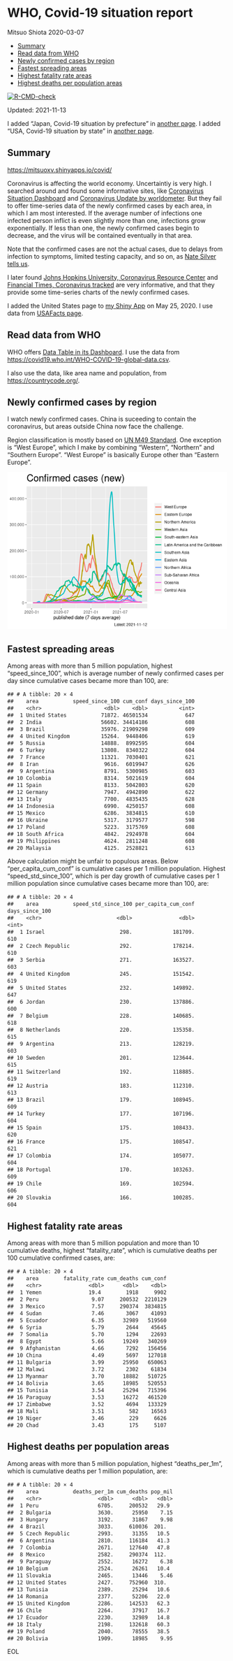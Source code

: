 WHO, Covid-19 situation report
================
Mitsuo Shiota
2020-03-07

-   [Summary](#summary)
-   [Read data from WHO](#read-data-from-who)
-   [Newly confirmed cases by region](#newly-confirmed-cases-by-region)
-   [Fastest spreading areas](#fastest-spreading-areas)
-   [Highest fatality rate areas](#highest-fatality-rate-areas)
-   [Highest deaths per population
    areas](#highest-deaths-per-population-areas)

<!-- badges: start -->

[![R-CMD-check](https://github.com/mitsuoxv/covid/workflows/R-CMD-check/badge.svg)](https://github.com/mitsuoxv/covid/actions)
<!-- badges: end -->

Updated: 2021-11-13

I added “Japan, Covid-19 situation by prefecture” in [another
page](Japan.md). I added “USA, Covid-19 situation by state” in [another
page](USA.md).

## Summary

<https://mitsuoxv.shinyapps.io/covid/>

Coronavirus is affecting the world economy. Uncertaintiy is very high. I
searched around and found some informative sites, like [Coronavirus
Situation
Dashboard](https://who.maps.arcgis.com/apps/opsdashboard/index.html#/c88e37cfc43b4ed3baf977d77e4a0667)
and [Coronavirus Update by
worldometer](https://www.worldometers.info/coronavirus/). But they fail
to offer time-series data of the newly confirmed cases by each area, in
which I am most interested. If the average number of infections one
infected person inflict is even slightly more than one, infections grow
exponentially. If less than one, the newly confirmed cases begin to
decrease, and the virus will be contained eventually in that area.

Note that the confirmed cases are not the actual cases, due to delays
from infection to symptoms, limited testing capacity, and so on, as
[Nate Silver tells
us](https://fivethirtyeight.com/features/coronavirus-case-counts-are-meaningless/).

I later found [Johns Hopkins University, Coronavirus Resource
Center](https://coronavirus.jhu.edu/) and [Financial Times, Coronavirus
tracked](https://www.ft.com/content/a26fbf7e-48f8-11ea-aeb3-955839e06441)
are very informative, and that they provide some time-series charts of
the newly confirmed cases.

I added the United States page to [my Shiny
App](https://mitsuoxv.shinyapps.io/covid/) on May 25, 2020. I use data
from [USAFacts
page](https://usafacts.org/visualizations/coronavirus-covid-19-spread-map/).

## Read data from WHO

WHO offers [Data Table in its Dashboard](https://covid19.who.int/table).
I use the data from
<https://covid19.who.int/WHO-COVID-19-global-data.csv>.

I also use the data, like area name and population, from
<https://countrycode.org/>.

## Newly confirmed cases by region

I watch newly confirmed cases. China is suceeding to contain the
coronavirus, but areas outside China now face the challenge.

Region classification is mostly based on [UN M49
Standard](https://unstats.un.org/unsd/methodology/m49/). One exception
is “West Europe”, which I make by combining “Western”, “Northern” and
“Southern Europe”. “West Europe” is basically Europe other than “Eastern
Europe”.

![](README_files/figure-gfm/chart-1.png)<!-- -->

## Fastest spreading areas

Among areas with more than 5 million population, highest
“speed\_since\_100”, which is average number of newly confirmed cases
per day since cumulative cases became more than 100, are:

    ## # A tibble: 20 × 4
    ##    area           speed_since_100 cum_conf days_since_100
    ##    <chr>                    <dbl>    <dbl>          <int>
    ##  1 United States           71872. 46501534            647
    ##  2 India                   56602. 34414186            608
    ##  3 Brazil                  35976. 21909298            609
    ##  4 United Kingdom          15264.  9448406            619
    ##  5 Russia                  14888.  8992595            604
    ##  6 Turkey                  13808.  8340322            604
    ##  7 France                  11321.  7030401            621
    ##  8 Iran                     9616.  6019947            626
    ##  9 Argentina                8791.  5300985            603
    ## 10 Colombia                 8314.  5021619            604
    ## 11 Spain                    8133.  5042803            620
    ## 12 Germany                  7947.  4942890            622
    ## 13 Italy                    7700.  4835435            628
    ## 14 Indonesia                6990.  4250157            608
    ## 15 Mexico                   6286.  3834815            610
    ## 16 Ukraine                  5317.  3179577            598
    ## 17 Poland                   5223.  3175769            608
    ## 18 South Africa             4842.  2924978            604
    ## 19 Philippines              4624.  2811248            608
    ## 20 Malaysia                 4125.  2528821            613

Above calculation might be unfair to populous areas. Below
“per\_capita\_cum\_conf” is cumulative cases per 1 million population.
Highest “speed\_std\_since\_100”, which is per day growth of cumulative
cases per 1 million population since cumulative cases became more than
100, are:

    ## # A tibble: 20 × 4
    ##    area           speed_std_since_100 per_capita_cum_conf days_since_100
    ##    <chr>                        <dbl>               <dbl>          <int>
    ##  1 Israel                        298.             181709.            610
    ##  2 Czech Republic                292.             178214.            610
    ##  3 Serbia                        271.             163527.            603
    ##  4 United Kingdom                245.             151542.            619
    ##  5 United States                 232.             149892.            647
    ##  6 Jordan                        230.             137886.            600
    ##  7 Belgium                       228.             140685.            618
    ##  8 Netherlands                   220.             135358.            615
    ##  9 Argentina                     213.             128219.            603
    ## 10 Sweden                        201.             123644.            615
    ## 11 Switzerland                   192.             118885.            619
    ## 12 Austria                       183.             112310.            613
    ## 13 Brazil                        179.             108945.            609
    ## 14 Turkey                        177.             107196.            604
    ## 15 Spain                         175.             108433.            620
    ## 16 France                        175.             108547.            621
    ## 17 Colombia                      174.             105077.            604
    ## 18 Portugal                      170.             103263.            609
    ## 19 Chile                         169.             102594.            606
    ## 20 Slovakia                      166.             100285.            604

## Highest fatality rate areas

Among areas with more than 5 million population and more than 10
cumulative deaths, highest “fatality\_rate”, which is cumulative deaths
per 100 cumulative confirmed cases, are:

    ## # A tibble: 20 × 4
    ##    area        fatality_rate cum_deaths cum_conf
    ##    <chr>               <dbl>      <dbl>    <dbl>
    ##  1 Yemen               19.4        1918     9902
    ##  2 Peru                 9.07     200532  2210129
    ##  3 Mexico               7.57     290374  3834815
    ##  4 Sudan                7.46       3067    41093
    ##  5 Ecuador              6.35      32989   519560
    ##  6 Syria                5.79       2644    45645
    ##  7 Somalia              5.70       1294    22693
    ##  8 Egypt                5.66      19249   340269
    ##  9 Afghanistan          4.66       7292   156456
    ## 10 China                4.49       5697   127018
    ## 11 Bulgaria             3.99      25950   650063
    ## 12 Malawi               3.72       2302    61834
    ## 13 Myanmar              3.70      18882   510725
    ## 14 Bolivia              3.65      18985   520553
    ## 15 Tunisia              3.54      25294   715396
    ## 16 Paraguay             3.53      16272   461520
    ## 17 Zimbabwe             3.52       4694   133329
    ## 18 Mali                 3.51        582    16563
    ## 19 Niger                3.46        229     6626
    ## 20 Chad                 3.43        175     5107

## Highest deaths per population areas

Among areas with more than 5 million population, highest
“deaths\_per\_1m”, which is cumulative deaths per 1 million population,
are:

    ## # A tibble: 20 × 4
    ##    area           deaths_per_1m cum_deaths pop_mil
    ##    <chr>                  <dbl>      <dbl>   <dbl>
    ##  1 Peru                   6705.     200532   29.9 
    ##  2 Bulgaria               3630.      25950    7.15
    ##  3 Hungary                3192.      31867    9.98
    ##  4 Brazil                 3033.     610036  201.  
    ##  5 Czech Republic         2993.      31355   10.5 
    ##  6 Argentina              2810.     116184   41.3 
    ##  7 Colombia               2671.     127640   47.8 
    ##  8 Mexico                 2582.     290374  112.  
    ##  9 Paraguay               2552.      16272    6.38
    ## 10 Belgium                2524.      26261   10.4 
    ## 11 Slovakia               2465.      13446    5.46
    ## 12 United States          2427.     752960  310.  
    ## 13 Tunisia                2389.      25294   10.6 
    ## 14 Romania                2377.      52206   22.0 
    ## 15 United Kingdom         2286.     142533   62.3 
    ## 16 Chile                  2264.      37917   16.7 
    ## 17 Ecuador                2230.      32989   14.8 
    ## 18 Italy                  2198.     132618   60.3 
    ## 19 Poland                 2040.      78555   38.5 
    ## 20 Bolivia                1909.      18985    9.95

EOL
